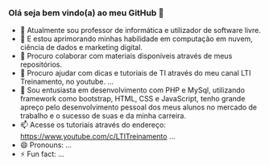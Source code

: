 ### Olá seja bem vindo(a) ao meu GitHub 👋



- 🔭 Atualmente sou professor de informática e utilizador de software livre.
- 🌱 E estou aprimorando minhas habilidade em computação em nuvem, ciência de dados e marketing digital.
- 👯 Procuro colaborar com materiais disponíveis através de meus repositórios.
- 🤔 Procuro ajudar com dicas e tutoriais de TI através do meu canal LTI Treinamento, no youtube. ...
- 💬 Sou entusiasta em desenvolvimento com PHP e MySql, utilizando framework como bootstrap, HTML, CSS e JavaScript, tenho grande apreço pelo desenvolvimento pessoal dos meus alunos no mercado de trabalho e o sucesso de suas e da minha carreira.
- 📫 Acesse os tutoriais através do endereço: https://www.youtube.com/c/LTITreinamento ...
- 😄 Pronouns: ...
- ⚡ Fun fact: ...

